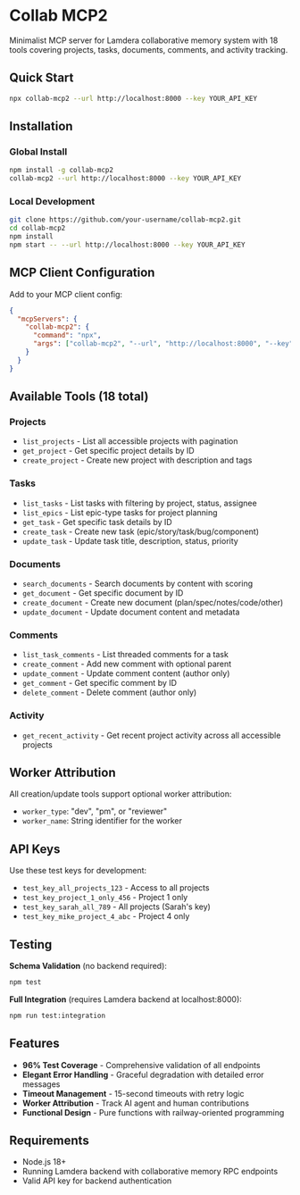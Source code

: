 # Collab MCP2

Minimalist MCP server for Lamdera collaborative memory system with 18 tools covering projects, tasks, documents, comments, and activity tracking.

## Quick Start

```bash
npx collab-mcp2 --url http://localhost:8000 --key YOUR_API_KEY
```

## Installation

### Global Install
```bash
npm install -g collab-mcp2
collab-mcp2 --url http://localhost:8000 --key YOUR_API_KEY
```

### Local Development
```bash
git clone https://github.com/your-username/collab-mcp2.git
cd collab-mcp2
npm install
npm start -- --url http://localhost:8000 --key YOUR_API_KEY
```

## MCP Client Configuration

Add to your MCP client config:

```json
{
  "mcpServers": {
    "collab-mcp2": {
      "command": "npx",
      "args": ["collab-mcp2", "--url", "http://localhost:8000", "--key", "test_key_all_projects_123"]
    }
  }
}
```

## Available Tools (18 total)

### Projects
- `list_projects` - List all accessible projects with pagination
- `get_project` - Get specific project details by ID  
- `create_project` - Create new project with description and tags

### Tasks
- `list_tasks` - List tasks with filtering by project, status, assignee
- `list_epics` - List epic-type tasks for project planning
- `get_task` - Get specific task details by ID
- `create_task` - Create new task (epic/story/task/bug/component)
- `update_task` - Update task title, description, status, priority

### Documents  
- `search_documents` - Search documents by content with scoring
- `get_document` - Get specific document by ID
- `create_document` - Create new document (plan/spec/notes/code/other)
- `update_document` - Update document content and metadata

### Comments
- `list_task_comments` - List threaded comments for a task
- `create_comment` - Add new comment with optional parent
- `update_comment` - Update comment content (author only)
- `get_comment` - Get specific comment by ID
- `delete_comment` - Delete comment (author only)

### Activity
- `get_recent_activity` - Get recent project activity across all accessible projects

## Worker Attribution

All creation/update tools support optional worker attribution:
- `worker_type`: "dev", "pm", or "reviewer"  
- `worker_name`: String identifier for the worker

## API Keys

Use these test keys for development:
- `test_key_all_projects_123` - Access to all projects
- `test_key_project_1_only_456` - Project 1 only
- `test_key_sarah_all_789` - All projects (Sarah's key)
- `test_key_mike_project_4_abc` - Project 4 only

## Testing

**Schema Validation** (no backend required):
```bash
npm test
```

**Full Integration** (requires Lamdera backend at localhost:8000):
```bash
npm run test:integration
```

## Features

- **96% Test Coverage** - Comprehensive validation of all endpoints
- **Elegant Error Handling** - Graceful degradation with detailed error messages  
- **Timeout Management** - 15-second timeouts with retry logic
- **Worker Attribution** - Track AI agent and human contributions
- **Functional Design** - Pure functions with railway-oriented programming

## Requirements

- Node.js 18+
- Running Lamdera backend with collaborative memory RPC endpoints
- Valid API key for backend authentication 